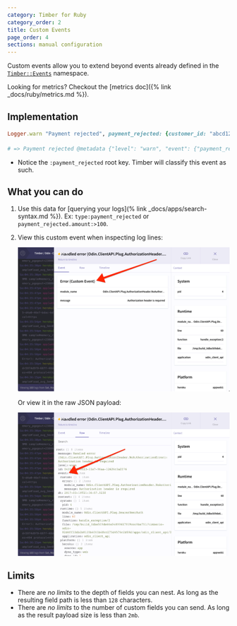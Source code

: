 ```yaml
---
category: Timber for Ruby
category_order: 2
title: Custom Events
page_order: 4
sections: manual configuration
---
```


Custom events allow you to extend beyond events already defined in
the [`Timber::Events`](https://github.com/timberio/timber-ruby/tree/master/lib/timber/events) namespace.

Looking for metrics? Checkout the [metrics doc]({% link _docs/ruby/metrics.md %}).


## Implementation

```ruby
Logger.warn "Payment rejected", payment_rejected: {customer_id: "abcd1234", amount: 100, reason: "Card expired"}

# => Payment rejected @metadata {"level": "warn", "event": {"payment_rejected": {"customer_id": "abcd1234", "amount": 100, "reason": "Card expired"}}, "context": {...}}
```

* Notice the `:payment_rejected` root key. Timber will classify this event as such.


## What you can do

1. Use this data for [querying your logs](% link _docs/apps/search-syntax.md %}). Ex: `type:payment_rejected` or `payment_rejected.amount:>100`.
2. View this custom event when inspecting log lines:

   ![Event panels](/assets/img/docs/event-panel.png)

   Or view it in the raw JSON payload:

   ![Event raw](/assets/img/docs/event-raw.png)


## Limits

* There are *no limits* to the depth of fields you can nest. As long as the resulting field path is less than `128` characters.
* There are *no limits* to the number of custom fields you can send. As long as the result payload size is less than `2mb`.